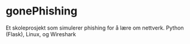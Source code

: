 # gonePhishing
Et skoleprosjekt som simulerer phishing for å lære om nettverk. Python (Flask), Linux, og Wireshark
